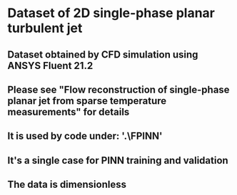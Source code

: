 #  Dataset of 2D single-phase planar turbulent jet
## Dataset obtained by CFD simulation using ANSYS Fluent 21.2
## Please see "Flow reconstruction of single-phase planar jet from sparse temperature measurements" for details
## It is used by code under: '.\FPINN'
## It's a single case for PINN training and validation
## The data is dimensionless 
